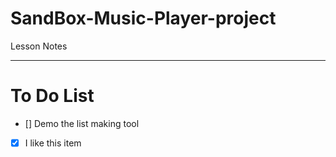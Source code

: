 # SandBox-Music-Player-project
Lesson Notes 


---
# To Do List

- [] Demo the list making tool
- [x] I like this item